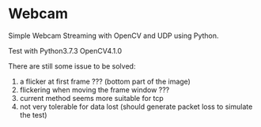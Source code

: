 # Webcam

Simple Webcam Streaming with OpenCV and UDP using Python.

Test with Python3.7.3 OpenCV4.1.0

There are still some issue to be solved:

1. a flicker at first frame ??? (bottom part of the image)
2. flickering when moving the frame window ???
3. current method seems more suitable for tcp
4. not very tolerable for data lost (should generate packet loss to simulate the test)
